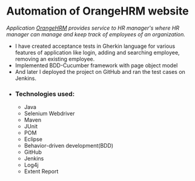 # Automation of OrangeHRM website
*Application [OrangeHRM](https://opensource-demo.orangehrmlive.com/) provides service to HR manager's where HR
manager can manage and keep track of employees of an organization.*
- I have created acceptance tests in Gherkin language for various features of application like login, adding
and searching employee, removing an existing employee.
- Implemented BDD-Cucumber framework with page object model
- And later I deployed the project on GitHub and ran the test cases on Jenkins.
- ### Technologies used:
     - Java
     - Selenium Webdriver
     - Maven
     - JUnit
     - POM
     - Eclipse
     - Behavior-driven development(BDD)
     - GitHub
     - Jenkins
     - Log4j
     - Extent Report
  

